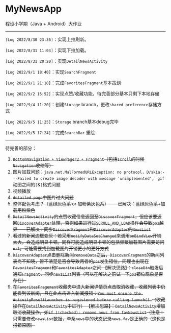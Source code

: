 # MyNewsApp
程设小学期（Java + Android）大作业

-----------

`[Log 2022/8/30 23:36]`：实现上拉刷新。

`[Log 2022/8/31 11:04]`：实现下拉加载。

`[Log 2022/8/31 20:20]`：实现`DetailNewsActivity`

`[Log 2022/9/1 18:40]`：实现`SearchFragment `

`[Log 2022/9/1 21:18]`：完成`FavoritesFragment`基本策划

`[Log 2022/9/2 15:52]`：实现点赞/收藏功能，待完善部分基本只剩下本地存储

`[Log 2022/9/4 11:20]`：创建`Storage` branch，更改`shared preference`存储方式

`[Log 2022/9/5 11:25]`：`Storage` branch基本debug完毕

`[Log 2022/9/5 17:24]`：完成`SearchBar` 重绘



-----------

待完善的部分：

1. ~~`BottomNavigation + ViewPager2 + Fragment`（包括`scroll`的时候`Navigation`收缩等）~~
2. 图片加载问题：`java.net.MalFormedURLException: no protocol`，`D/skia:---Failed to create image decoder with message 'unimplemented'`， `gif`动图之间的`[`&`]`格式问题
3. 视频播放
4. ~~`detailed page`中图片过大问题~~
5. ~~整体配色考虑？（蓝绿灰色系 or 加粉紫灰色系）——已解决：蓝绿灰色系+加载用粉紫色~~
6. ~~`DetailNewsActivity`的点赞收藏信息返回至`DiscoverFragment`，但应该要返回`DiscoverAdapter`处理，否则如果进行过`SCROLL_AND_LOAD`操作会导致`pos`越界——已解决：同步`DiscoverFragment`和`DiscoverAdapter`的`NewsList`~~
7. ~~看过的新闻边框变灰：若采用`notifyDataSetChanged`来调用`onBindView`开销太大，会造成明显卡顿。同样可能造成明显卡顿的包括频繁加载图片需要访问`url`。可能需要找到加载图片开销更小的更好方式~~
8. ~~`DiscoverAdapter`点击删除新闻`removeData`之后，`DiscoverFragment`的新闻列表尚不知晓，暂不清楚是否会导致两者的`pos`发生错位，同理也出现在`FavoritesFragment`和`FavoritesAdapter`之间
   【解决思路】：`closeBtn`触发后通知`Fragment`，同步`newsList`列表（可以在解决之前试一下`pos`错位现象是否存在）~~
9. ~~在`FavoritesFragement`收藏夹中进入新闻详情页点击取消收藏，收藏列表中仍能看到该新闻，且在此点击进入新闻报错：`You must ensure the ActivityResultLauncher is registered before calling launch().`（收藏操作在`DetailNewsActivity`中进行）
   【解决思路】：`DetailNewsActivity`增加取消收藏操作，如`if (!checked): remove news from favNewsList`（注意：只需要修改`newsList`数据，单条`news`中的状态记录`news.fav`是正确的（这也是报错原因）~~

